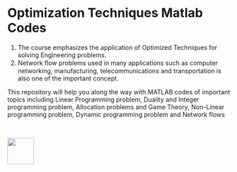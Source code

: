 # Optimization Techniques Matlab Codes


1. The course emphasizes the application of Optimized Techniques for solving Engineering problems.
2. Network ﬂow problems used in many applications such as computer networking, manufacturing, telecommunications and transportation is also one of the important concept.

This repository will help you along the way with MATLAB codes of important topics including Linear Programming problem, Duality and Integer programming problem, Allocation problems and Game Theory, Non-Linear programming problem, Dynamic programming problem and Network flows

<br>

<a href="https://matlab.mathworks.com/"><img src="https://uk.mathworks.com/company/newsletters/articles/the-mathworks-logo-is-an-eigenfunction-of-the-wave-equation/_jcr_content/mainParsys/image_2.adapt.480.medium.gif/1469941373397.gif" width=60></a>
